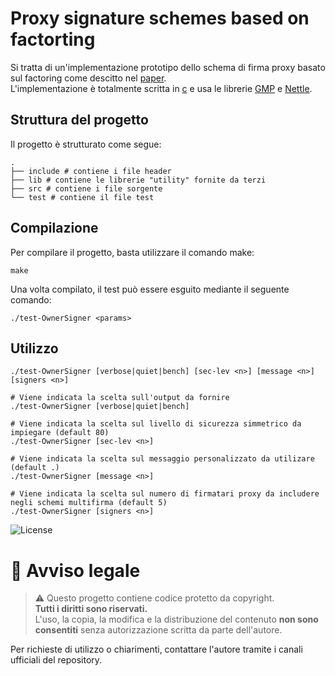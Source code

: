 # Proxy signature schemes based on factorting


Si tratta di un'implementazione prototipo dello schema di firma proxy basato sul factoring come descitto nel [paper](https://www.sciencedirect.com/science/article/abs/pii/S0020019002003678).  
L'implementazione è totalmente scritta in [c](<https://en.wikipedia.org/wiki/C_(programming_language)>) e usa le librerie [GMP](https://gmplib.org) e [Nettle](http://www.lysator.liu.se/~nisse/nettle/).

## Struttura del progetto

Il progetto è strutturato come segue:

```shell
.
├── include # contiene i file header
├── lib # contiene le librerie "utility" fornite da terzi
├── src # contiene i file sorgente
└── test # contiene il file test
```


## Compilazione

Per compilare il progetto, basta utilizzare il comando make:

```shell
make 
```

Una volta compilato, il test può essere esguito mediante il seguente comando:

```shell
./test-OwnerSigner <params>
```

## Utilizzo

```shell
./test-OwnerSigner [verbose|quiet|bench] [sec-lev <n>] [message <n>] [signers <n>]
```

```shell
# Viene indicata la scelta sull'output da fornire
./test-OwnerSigner [verbose|quiet|bench]
```

```shell
# Viene indicata la scelta sul livello di sicurezza simmetrico da impiegare (default 80)
./test-OwnerSigner [sec-lev <n>]
```

```shell
# Viene indicata la scelta sul messaggio personalizzato da utilizare (default .)
./test-OwnerSigner [message <n>]
```

```shell
# Viene indicata la scelta sul numero di firmatari proxy da includere negli schemi multifirma (default 5)
./test-OwnerSigner [signers <n>]
```

![License](https://img.shields.io/badge/license-All%20Rights%20Reserved-red)

# 🚫 Avviso legale

> ⚠️ Questo progetto contiene codice protetto da copyright.  
> **Tutti i diritti sono riservati.**  
> L'uso, la copia, la modifica e la distribuzione del contenuto **non sono consentiti** senza autorizzazione scritta da parte dell'autore.

Per richieste di utilizzo o chiarimenti, contattare l'autore tramite i canali ufficiali del repository.


